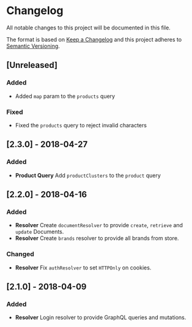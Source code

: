 # Changelog

All notable changes to this project will be documented in this file.

The format is based on [Keep a Changelog](http://keepachangelog.com/en/1.0.0/)
and this project adheres to [Semantic Versioning](http://semver.org/spec/v2.0.0.html).

## [Unreleased]

### Added

* Added `map` param to the `products` query

### Fixed

* Fixed the `products` query to reject invalid characters

## [2.3.0] - 2018-04-27

### Added

* **Product Query** Add `productClusters` to the `product` query

## [2.2.0] - 2018-04-16

### Added

* **Resolver** Create `documentResolver` to provide `create`, `retrieve` and `update` Documents.
* **Resolver** Create `brands` resolver to provide all brands from store.

### Changed

* **Resolver** Fix `authResolver` to set `HTTPOnly` on cookies.

## [2.1.0] - 2018-04-09

### Added

* **Resolver** Login resolver to provide GraphQL queries and mutations.
